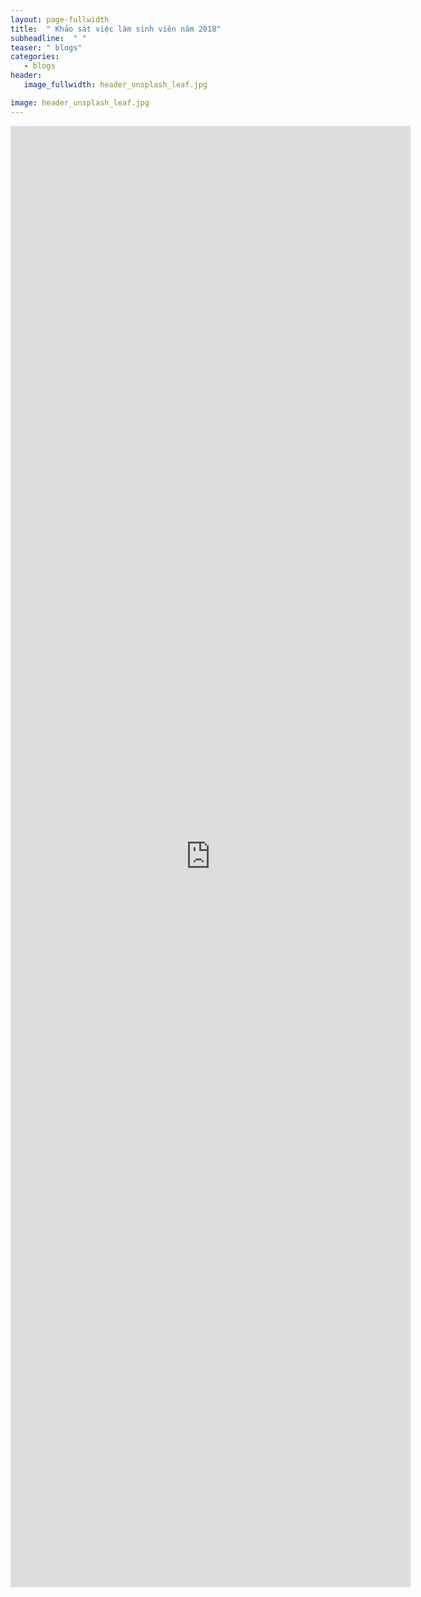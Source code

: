 ```yaml
---
layout: page-fullwidth
title:  " Khảo sát việc làm sinh viên năm 2018"
subheadline:  " "
teaser: " blogs"
categories: 
   - blogs
header:
   image_fullwidth: header_unsplash_leaf.jpg

image: header_unsplash_leaf.jpg
---
```

<iframe src="https://docs.google.com/forms/d/e/1FAIpQLSc9cs6mwFsja3L_0N5ZeD0w8uj3LGWBL5lrB6BVRGPvIlgghQ/viewform?embedded=true" width="640" height="2338" frameborder="0" marginheight="0" marginwidth="0">Loading...</iframe>